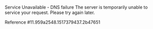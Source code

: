 Service Unavailable - DNS failure The server is temporarily unable to service your request. Please try again later.

Reference #11.959a2548.1517379437.2b47651